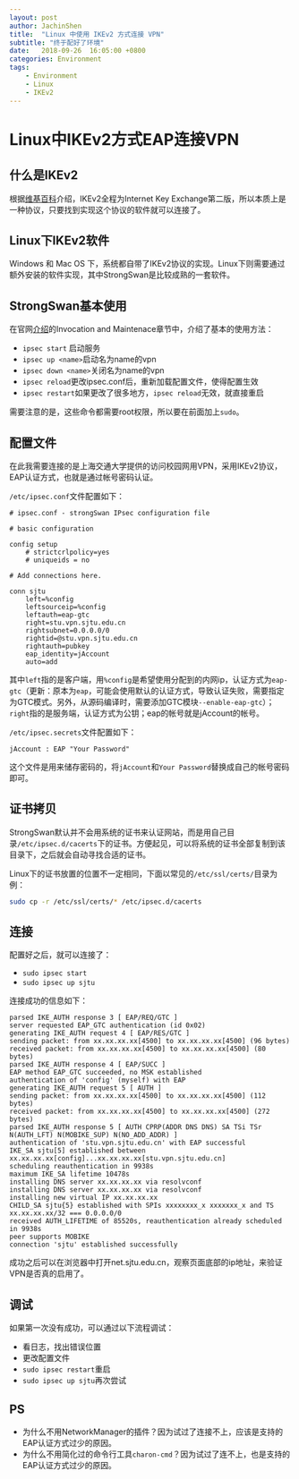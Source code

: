 ```yaml
---
layout: post
author: JachinShen
title:  "Linux 中使用 IKEv2 方式连接 VPN"
subtitle: "终于配好了环境"
date:   2018-09-26  16:05:00 +0800
categories: Environment
tags: 
    - Environment
    - Linux
    - IKEv2
---
```


# Linux中IKEv2方式EAP连接VPN

## 什么是IKEv2

根据[维基百科](https://en.wikipedia.org/wiki/Internet_Key_Exchange)介绍，IKEv2全程为Internet Key Exchange第二版，所以本质上是一种协议，只要找到实现这个协议的软件就可以连接了。

## Linux下IKEv2软件

Windows 和 Mac OS 下，系统都自带了IKEv2协议的实现。Linux下则需要通过额外安装的软件实现，其中StrongSwan是比较成熟的一套软件。

## StrongSwan基本使用

在官网[介绍](https://wiki.strongswan.org/projects/strongswan/wiki/IntroductionTostrongSwan)的Invocation and Maintenace章节中，介绍了基本的使用方法：

- `ipsec start` 启动服务
- `ipsec up <name>`启动名为name的vpn
- `ipsec down <name>`关闭名为name的vpn
- `ipsec reload`更改ipsec.conf后，重新加载配置文件，使得配置生效
- `ipsec restart`如果更改了很多地方，`ipsec reload`无效，就直接重启

需要注意的是，这些命令都需要root权限，所以要在前面加上`sudo`。

## 配置文件

在此我需要连接的是上海交通大学提供的访问校园网用VPN，采用IKEv2协议，EAP认证方式，也就是通过帐号密码认证。

`/etc/ipsec.conf`文件配置如下：

```
# ipsec.conf - strongSwan IPsec configuration file

# basic configuration

config setup
	# strictcrlpolicy=yes
	# uniqueids = no

# Add connections here.

conn sjtu
	left=%config
	leftsourceip=%config
	leftauth=eap-gtc
	right=stu.vpn.sjtu.edu.cn
	rightsubnet=0.0.0.0/0
	rightid=@stu.vpn.sjtu.edu.cn
	rightauth=pubkey
	eap_identity=jAccount
	auto=add

```

其中`left`指的是客户端，用`%config`是希望使用分配到的内网ip，认证方式为`eap-gtc`（更新：原本为`eap`，可能会使用默认的认证方式，导致认证失败，需要指定为GTC模式。另外，从源码编译时，需要添加GTC模块`--enable-eap-gtc`）；`right`指的是服务端，认证方式为公钥；eap的帐号就是jAccount的帐号。

`/etc/ipsec.secrets`文件配置如下：

```
jAccount : EAP "Your Password"
```

这个文件是用来储存密码的，将`jAccount`和`Your Password`替换成自己的帐号密码即可。

## 证书拷贝

StrongSwan默认并不会用系统的证书来认证网站，而是用自己目录`/etc/ipsec.d/cacerts`下的证书。方便起见，可以将系统的证书全部复制到该目录下，之后就会自动寻找合适的证书。

Linux下的证书放置的位置不一定相同，下面以常见的`/etc/ssl/certs/`目录为例：

```bash
sudo cp -r /etc/ssl/certs/* /etc/ipsec.d/cacerts
```

## 连接

配置好之后，就可以连接了：

- `sudo ipsec start`
- `sudo ipsec up sjtu`

连接成功的信息如下：

```
parsed IKE_AUTH response 3 [ EAP/REQ/GTC ]
server requested EAP_GTC authentication (id 0x02)
generating IKE_AUTH request 4 [ EAP/RES/GTC ]
sending packet: from xx.xx.xx.xx[4500] to xx.xx.xx.xx[4500] (96 bytes)
received packet: from xx.xx.xx.xx[4500] to xx.xx.xx.xx[4500] (80 bytes)
parsed IKE_AUTH response 4 [ EAP/SUCC ]
EAP method EAP_GTC succeeded, no MSK established
authentication of 'config' (myself) with EAP
generating IKE_AUTH request 5 [ AUTH ]
sending packet: from xx.xx.xx.xx[4500] to xx.xx.xx.xx[4500] (112 bytes)
received packet: from xx.xx.xx.xx[4500] to xx.xx.xx.xx[4500] (272 bytes)
parsed IKE_AUTH response 5 [ AUTH CPRP(ADDR DNS DNS) SA TSi TSr N(AUTH_LFT) N(MOBIKE_SUP) N(NO_ADD_ADDR) ]
authentication of 'stu.vpn.sjtu.edu.cn' with EAP successful
IKE_SA sjtu[5] established between xx.xx.xx.xx[config]...xx.xx.xx.xx[stu.vpn.sjtu.edu.cn]
scheduling reauthentication in 9938s
maximum IKE_SA lifetime 10478s
installing DNS server xx.xx.xx.xx via resolvconf
installing DNS server xx.xx.xx.xx via resolvconf
installing new virtual IP xx.xx.xx.xx
CHILD_SA sjtu{5} established with SPIs xxxxxxxx_x xxxxxxx_x and TS xx.xx.xx.xx/32 === 0.0.0.0/0
received AUTH_LIFETIME of 85520s, reauthentication already scheduled in 9938s
peer supports MOBIKE
connection 'sjtu' established successfully

```

成功之后可以在浏览器中打开net.sjtu.edu.cn，观察页面底部的ip地址，来验证VPN是否真的启用了。

## 调试

如果第一次没有成功，可以通过以下流程调试：

- 看日志，找出错误位置
- 更改配置文件
- `sudo ipsec restart`重启
- `sudo ipsec up sjtu`再次尝试

## PS

- 为什么不用NetworkManager的插件？因为试过了连接不上，应该是支持的EAP认证方式过少的原因。
- 为什么不用简化过的命令行工具`charon-cmd`？因为试过了连不上，也是支持的EAP认证方式过少的原因。
